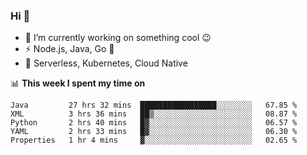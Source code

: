 ### Hi 👋

<!--
**nodejh/nodejh** is a ✨ _special_ ✨ repository because its `README.md` (this file) appears on your GitHub profile.

Here are some ideas to get you started:

- 🔭 I’m currently working on ...
- 🌱 I’m currently learning ...
- 👯 I’m looking to collaborate on ...
- 🤔 I’m looking for help with ...
- 💬 Ask me about ...
- 📫 How to reach me: ...
- 😄 Pronouns: ...
- ⚡ Fun fact: ...
-->

- 🔭 I’m currently working on something cool :wink:
- ⚡ Node.js, Java, Go :thought_balloon:
- 🤖 Serverless, Kubernetes, Cloud Native

📊 **This week I spent my time on**

<!--START_SECTION:waka-->
```text
Java         27 hrs 32 mins  █████████████████░░░░░░░░   67.85 % 
XML          3 hrs 36 mins   ██▒░░░░░░░░░░░░░░░░░░░░░░   08.87 % 
Python       2 hrs 40 mins   █▓░░░░░░░░░░░░░░░░░░░░░░░   06.57 % 
YAML         2 hrs 33 mins   █▓░░░░░░░░░░░░░░░░░░░░░░░   06.30 % 
Properties   1 hr 4 mins     ▓░░░░░░░░░░░░░░░░░░░░░░░░   02.65 % 
```
<!--END_SECTION:waka-->


<!--
:traffic_light: **Visitors**

![visitors](https://visitor-badge.glitch.me/badge?page_id=nodejh.nodejh)
-->
